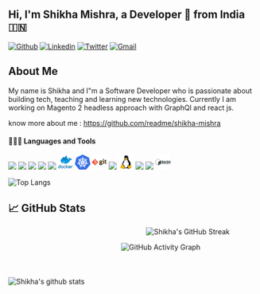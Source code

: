 ## Hi, I'm Shikha Mishra, a Developer 🚀 from India :india:
<p align='center'>
</p>


[![Github](https://img.shields.io/github/followers/shikhamis11?label=Follow&style=social)](https://github.com/shikhamis11)
[![Linkedin](https://img.shields.io/badge/-LinkedIn-blue?style=flat&logo=Linkedin&logoColor=white)](https://www.linkedin.com/in/shikhamishra03/)
[![Twitter](https://img.shields.io/badge/-Twitter-blue?style=flat&labelColor=white&logo=twitter&logoColor=blue)](https://twitter.com/shikhamishra03/)
[![Gmail](https://img.shields.io/badge/-Gmail-c14438?style=flat&logo=Gmail&logoColor=white)](mailto:mshikha1103@gmail.com)

<h2>About Me</h2>

My name is Shikha and I"m a Software Developer who is passionate about building tech, teaching and learning new technologies. Currently I am working on Magento 2 headless approach with GraphQl and react js.  

know more about me : https://github.com/readme/shikha-mishra
  
#### 👩🏻‍💻 Languages and Tools <br />
  <code><img height="30" src="https://camo.githubusercontent.com/0820c1fdc109ef1a714e21784da3c1b075213f3b4420b4c48a394373078f5bd7/68747470733a2f2f7374617469632e6d6167656e746f2e636f6d2f73697465732f616c6c2f7468656d65732f6d6167656e746f2f6c6f676f2e737667"></code>
  <code><img height="30" src="https://camo.githubusercontent.com/ee7c2a37b02913fa0c8391d5ac4902336333e57dde7ab47ace2fb2e01ed1682e/68747470733a2f2f7777772e7068702e6e65742f696d616765732f6c6f676f732f6e65772d7068702d6c6f676f2e737667"></code>
  <code><img height="30" src="https://avatars.githubusercontent.com/u/12972006?s=200&v=4"></code>
  <code><img height="30" src="https://d33wubrfki0l68.cloudfront.net/554c3b0e09cf167f0281fda839a5433f2040b349/ecfc9/img/header_logo.svg"></code>
  <code><img height="30" src="https://avatars.githubusercontent.com/u/2452804?s=200&v=4"></code>
  <code><img height="30" src="https://raw.githubusercontent.com/github/explore/80688e429a7d4ef2fca1e82350fe8e3517d3494d/topics/docker/docker.png"></code>
  <code><img height="30" src="https://github.com/kubernetes/kubernetes/blob/master/logo/logo.png"></code> 
  <code><img height="30" src="https://raw.githubusercontent.com/github/explore/80688e429a7d4ef2fca1e82350fe8e3517d3494d/topics/git/git.png"></code>
  <code><img height="30" src="https://github.githubassets.com/images/modules/logos_page/GitHub-Mark.png"></code> 
  <code><img height="30" src="https://raw.githubusercontent.com/github/explore/80688e429a7d4ef2fca1e82350fe8e3517d3494d/topics/linux/linux.png"></code> 
  <code><img height="30" src="https://avatars.githubusercontent.com/u/3299148?s=200&v=4"></code> 
  <code><img height="30" src="https://avatars.githubusercontent.com/in/67?s=40&v=4"></code> 
  <code><img height="30" src="https://raw.githubusercontent.com/github/explore/80688e429a7d4ef2fca1e82350fe8e3517d3494d/topics/bash/bash.png"></code>

  ![Top Langs](https://github-readme-stats.vercel.app/api/top-langs/?username=shikhamis11&theme=radical)

## &#x1f4c8; GitHub Stats

<!-- Your hits or visitors
site: http://hits.dwyl.com or https://visitor-badge.glitch.me
Both apis are in trouble due to the number of requests, if you know any other to register visitors, great
-->
<!-- <p align="center">
  <img alt="ViewCount" src="https://visitor-badge.glitch.me/badge?page_id=shikhamis11.shikhamis11" />
</p> -->

<p>
<a href="https://github-readme-stats.vercel.app/api?username=shikhamis11&show_icons=true&locale=en&count_private=true&hide_rank=false&custom_title=My%20GitHub%20Stats&disable_animations=true&theme=radical&show_icons=true&hide_border=true">
    <img style="margin-top:100px" width="45%" align="left" alt="Shikha's github stats" src="https://github-readme-stats.vercel.app/api?username=shikhamis11&show_icons=true&locale=en&count_private=true&hide_rank=false&custom_title=My%20GitHub%20Stats&disable_animations=true&theme=radical&show_icons=true&hide_border=true" />
</a>
 
<a href="https://github-readme-streak-stats.herokuapp.com/?user=shikhamis11&theme=radical&show_icons=true&hide_border=true">
    <img width="45%" align="right" alt="Shikha's GitHub Streak" src="https://github-readme-streak-stats.herokuapp.com/?user=shikhamis11&theme=radical&show_icons=true&hide_border=true" />
</a>

<br />
  
![GitHub Activity Graph](https://activity-graph.herokuapp.com/graph?username=shikhamis11&theme=radical)

<p>
